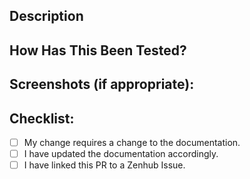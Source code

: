 <!--- Follow the spec: https://www.conventionalcommits.org/en/v1.0.0-beta.3/#specification for the PR title and description -->
<!--- List any breaking changes here with the prefix BREAKING CHANGE: -->

<!--- This template can be modified slighty to the needs of the pull request -->

## Description
<!--- Describe your changes in detail -->

## How Has This Been Tested?
<!--- Please describe in detail how you tested your changes. -->
<!--- Include details of your testing environment, tests ran to see how -->
<!--- your change affects other areas of the code, etc. -->

## Screenshots (if appropriate):

## Checklist:
<!--- These can be used to show you've met the issue criteria, or similar. -->
<!--- If you're unsure about any of these, don't hesitate to ask. We're here to help! -->
- [ ] My change requires a change to the documentation.
- [ ] I have updated the documentation accordingly.
- [ ] I have linked this PR to a Zenhub Issue.

